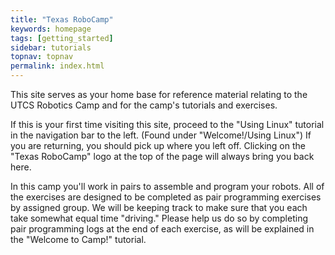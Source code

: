 ```yaml
---
title: "Texas RoboCamp"
keywords: homepage
tags: [getting_started]
sidebar: tutorials
topnav: topnav
permalink: index.html
---
```


This site serves as your home base for reference material relating to the UTCS Robotics Camp and for the camp's tutorials and exercises.

If this is your first time visiting this site, proceed to the "Using Linux" tutorial in the navigation bar to the left. (Found under "Welcome!/Using Linux") If you are returning, you should pick up where you left off. Clicking on the "Texas RoboCamp" logo at the top of the page will always bring you back here.

In this camp you'll work in pairs to assemble and program your robots. All of the exercises are designed to be completed as pair programming exercises by assigned group. We will be keeping track to make sure that you each take somewhat equal time "driving." Please help us do so by completing pair programming logs at the end of each exercise, as will be explained in the "Welcome to Camp!" tutorial.
